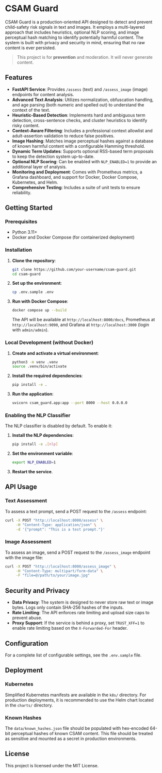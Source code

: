 # CSAM Guard

CSAM Guard is a production-oriented API designed to detect and prevent child-safety risk signals in text and images. It employs a multi-layered approach that includes heuristics, optional NLP scoring, and image perceptual hash matching to identify potentially harmful content. The system is built with privacy and security in mind, ensuring that no raw content is ever persisted.

> This project is for **prevention** and moderation. It will never generate content.

## Features

-   **FastAPI Service**: Provides `/assess` (text) and `/assess_image` (image) endpoints for content analysis.
-   **Advanced Text Analysis**: Utilizes normalization, obfuscation handling, and age parsing (both numeric and spelled out) to understand the context of the text.
-   **Heuristic-Based Detection**: Implements hard and ambiguous term detection, cross-sentence checks, and cluster heuristics to identify risky content.
-   **Context-Aware Filtering**: Includes a professional context allowlist and adult-assertion validation to reduce false positives.
-   **Image Hashing**: Matches image perceptual hashes against a database of known harmful content with a configurable Hamming threshold.
-   **Dynamic Term Updates**: Supports optional RSS-based term proposals to keep the detection system up-to-date.
-   **Optional NLP Scoring**: Can be enabled with `NLP_ENABLED=1` to provide an additional layer of analysis.
-   **Monitoring and Deployment**: Comes with Prometheus metrics, a Grafana dashboard, and support for Docker, Docker Compose, Kubernetes, and Helm.
-   **Comprehensive Testing**: Includes a suite of unit tests to ensure reliability.

## Getting Started

### Prerequisites

-   Python 3.11+
-   Docker and Docker Compose (for containerized deployment)

### Installation

1.  **Clone the repository**:
    ```bash
    git clone https://github.com/your-username/csam-guard.git
    cd csam-guard
    ```

2.  **Set up the environment**:
    ```bash
    cp .env.sample .env
    ```

3.  **Run with Docker Compose**:
    ```bash
    docker compose up --build
    ```

    The API will be available at `http://localhost:8000/docs`, Prometheus at `http://localhost:9090`, and Grafana at `http://localhost:3000` (login with `admin/admin`).

### Local Development (without Docker)

1.  **Create and activate a virtual environment**:
    ```bash
    python3 -m venv .venv
    source .venv/bin/activate
    ```

2.  **Install the required dependencies**:
    ```bash
    pip install -e .
    ```

3.  **Run the application**:
    ```bash
    uvicorn csam_guard.app:app --port 8000 --host 0.0.0.0
    ```

### Enabling the NLP Classifier

The NLP classifier is disabled by default. To enable it:

1.  **Install the NLP dependencies**:
    ```bash
    pip install -e .[nlp]
    ```

2.  **Set the environment variable**:
    ```bash
    export NLP_ENABLED=1
    ```

3.  **Restart the service**.

## API Usage

### Text Assessment

To assess a text prompt, send a POST request to the `/assess` endpoint:

```bash
curl -X POST "http://localhost:8000/assess" \
     -H "Content-Type: application/json" \
     -d '{"prompt": "This is a test prompt."}'
```

### Image Assessment

To assess an image, send a POST request to the `/assess_image` endpoint with the image file:

```bash
curl -X POST "http://localhost:8000/assess_image" \
     -H "Content-Type: multipart/form-data" \
     -F "file=@/path/to/your/image.jpg"
```

## Security and Privacy

-   **Data Privacy**: The system is designed to never store raw text or image bytes. Logs only contain SHA-256 hashes of the inputs.
-   **Rate Limiting**: The API enforces rate limiting and upload size caps to prevent abuse.
-   **Proxy Support**: If the service is behind a proxy, set `TRUST_XFF=1` to enable rate limiting based on the `X-Forwarded-For` header.

## Configuration

For a complete list of configurable settings, see the `.env.sample` file.

## Deployment

### Kubernetes

Simplified Kubernetes manifests are available in the `k8s/` directory. For production deployments, it is recommended to use the Helm chart located in the `charts/` directory.

### Known Hashes

The `data/known_hashes.json` file should be populated with hex-encoded 64-bit perceptual hashes of known CSAM content. This file should be treated as sensitive and mounted as a secret in production environments.

## License

This project is licensed under the MIT License.
